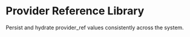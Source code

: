 # Provider Reference Library

Persist and hydrate provider_ref values consistently across the system.
